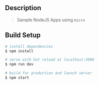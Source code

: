 ## Description
> Sample NodeJS Apps using `micro`
## Build Setup

``` bash
# install dependencies
$ npm install

# serve with hot reload at localhost:3000
$ npm run dev

# build for production and launch server
$ npm start
```